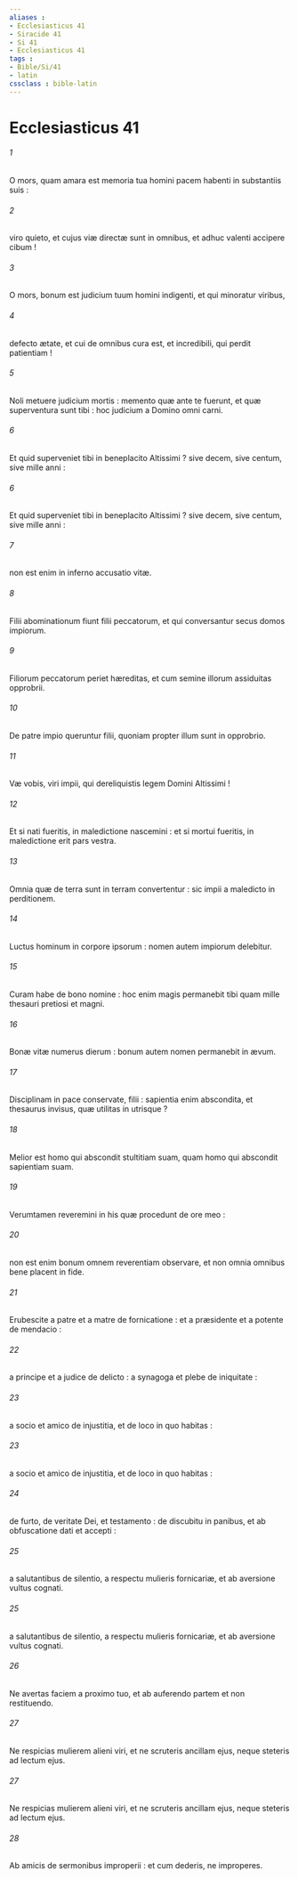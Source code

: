 ```yaml
---
aliases : 
- Ecclesiasticus 41
- Siracide 41
- Si 41
- Ecclesiasticus 41
tags : 
- Bible/Si/41
- latin
cssclass : bible-latin
---
```


# Ecclesiasticus 41

###### 1
O mors, quam amara est memoria tua homini pacem habenti in substantiis suis :
###### 2
viro quieto, et cujus viæ directæ sunt in omnibus, et adhuc valenti accipere cibum !
###### 3
O mors, bonum est judicium tuum homini indigenti, et qui minoratur viribus,
###### 4
defecto ætate, et cui de omnibus cura est, et incredibili, qui perdit patientiam !
###### 5
Noli metuere judicium mortis : memento quæ ante te fuerunt, et quæ superventura sunt tibi : hoc judicium a Domino omni carni.
###### 6
Et quid superveniet tibi in beneplacito Altissimi ? sive decem, sive centum, sive mille anni :
###### 6
Et quid superveniet tibi in beneplacito Altissimi ? sive decem, sive centum, sive mille anni :
###### 7
non est enim in inferno accusatio vitæ.
###### 8
Filii abominationum fiunt filii peccatorum, et qui conversantur secus domos impiorum.
###### 9
Filiorum peccatorum periet hæreditas, et cum semine illorum assiduitas opprobrii.
###### 10
De patre impio queruntur filii, quoniam propter illum sunt in opprobrio.
###### 11
Væ vobis, viri impii, qui dereliquistis legem Domini Altissimi !
###### 12
Et si nati fueritis, in maledictione nascemini : et si mortui fueritis, in maledictione erit pars vestra.
###### 13
Omnia quæ de terra sunt in terram convertentur : sic impii a maledicto in perditionem.
###### 14
Luctus hominum in corpore ipsorum : nomen autem impiorum delebitur.
###### 15
Curam habe de bono nomine : hoc enim magis permanebit tibi quam mille thesauri pretiosi et magni.
###### 16
Bonæ vitæ numerus dierum : bonum autem nomen permanebit in ævum.
###### 17
Disciplinam in pace conservate, filii : sapientia enim abscondita, et thesaurus invisus, quæ utilitas in utrisque ?
###### 18
Melior est homo qui abscondit stultitiam suam, quam homo qui abscondit sapientiam suam.
###### 19
Verumtamen reveremini in his quæ procedunt de ore meo :
###### 20
non est enim bonum omnem reverentiam observare, et non omnia omnibus bene placent in fide.
###### 21
Erubescite a patre et a matre de fornicatione : et a præsidente et a potente de mendacio :
###### 22
a principe et a judice de delicto : a synagoga et plebe de iniquitate :
###### 23
a socio et amico de injustitia, et de loco in quo habitas :
###### 23
a socio et amico de injustitia, et de loco in quo habitas :
###### 24
de furto, de veritate Dei, et testamento : de discubitu in panibus, et ab obfuscatione dati et accepti :
###### 25
a salutantibus de silentio, a respectu mulieris fornicariæ, et ab aversione vultus cognati.
###### 25
a salutantibus de silentio, a respectu mulieris fornicariæ, et ab aversione vultus cognati.
###### 26
Ne avertas faciem a proximo tuo, et ab auferendo partem et non restituendo.
###### 27
Ne respicias mulierem alieni viri, et ne scruteris ancillam ejus, neque steteris ad lectum ejus.
###### 27
Ne respicias mulierem alieni viri, et ne scruteris ancillam ejus, neque steteris ad lectum ejus.
###### 28
Ab amicis de sermonibus improperii : et cum dederis, ne improperes.
